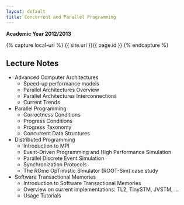 ```yaml
---
layout: default
title: Concurrent and Parallel Programming
---
```

**Academic Year 2012/2013**    

{% capture local-url %}
{{ site.url }}{{ page.id }}
{% endcapture %}


Lecture Notes
-------------

* Advanced Computer Architectures
  * Speed-up performance models
  * Parallel Architectures Overview
  * Parallel Architectures Interconnections
  * Current Trends
* Parallel Programming
  * Correctness Conditions
  * Progress Conditions
  * Progress Taxonomy
  * Concurrent Data Structures
* Distributed Programming
  * Introduction to MPI
  * Event-Driven Programming and High Performance Simulation
  * Parallel Discrete Event Simulation
  * Synchronization Protocols
  * The ROme OpTimistic Simulator (ROOT-Sim) case study
* Software Transactional Memories
  * Introduction to Software Transactional Memories
  * Overview on current implementations: TL2, TinySTM, JVSTM, ...
  * Usage Tutorials
